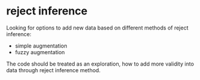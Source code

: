 # reject inference
Looking for options to add new data based on different methods of reject inference:
- simple augmentation
- fuzzy augmentation

The code should be treated as an exploration, how to add more validity into data through reject inference method. 
